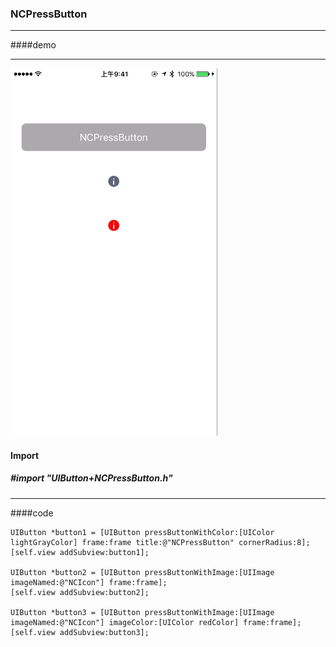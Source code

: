 ### NCPressButton

---

####demo

---

![NCPressButton GIF](/NCPressButton.gif)


#### Import

##### #import "UIButton+NCPressButton.h"

---

####code

	UIButton *button1 = [UIButton pressButtonWithColor:[UIColor lightGrayColor] frame:frame title:@"NCPressButton" cornerRadius:8];
    [self.view addSubview:button1];
    
    UIButton *button2 = [UIButton pressButtonWithImage:[UIImage imageNamed:@"NCIcon"] frame:frame];
    [self.view addSubview:button2];
    
    UIButton *button3 = [UIButton pressButtonWithImage:[UIImage imageNamed:@"NCIcon"] imageColor:[UIColor redColor] frame:frame];
    [self.view addSubview:button3];